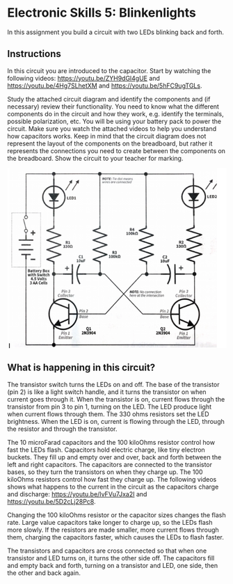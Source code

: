 # Electronic Skills 5: Blinkenlights
In this assignment you build a circuit with two LEDs blinking back and forth.

## Instructions
In this circuit you are introduced to the capacitor. Start by watching the following videos: https://youtu.be/ZYH9dGl4gUE and https://youtu.be/4Hg7SLhetXM and https://youtu.be/5hFC9ugTGLs.

Study the attached circuit diagram and identify the components and (if necessary) review their functionality. You need to know what the different components do in the circuit and how they work, e.g. identify the terminals, possible polarization, etc. You will be using your battery pack to power the circuit. Make sure you watch the attached videos to help you understand how capacitors works. Keep in mind that the circuit diagram does not represent the layout of the components on the breadboard, but rather it represents the connections you need to create between the components on the breadboard.
Show the circuit to your teacher for marking.   

![Circuit5](images/circuit5.png)

## What is happening in this circuit?
The transistor switch turns the LEDs on and off. The base of the transistor (pin 2) is like a light switch handle, and it turns the transistor on when current goes through it. When the transistor is on, current flows through the transistor from pin 3 to pin 1, turning on the LED. The LED produce light when current flows through them. The 330 ohms resistors set the LED brightness. When the LED is on, current is flowing through the LED, through the resistor and through the transistor.
 
The 10 microFarad capacitors and the 100 kiloOhms resistor control how fast the LEDs flash. Capacitors hold electric charge, like tiny electron buckets. They fill up and empty over and over, back and forth between the left and right capacitors. The capacitors are connected to the transistor bases, so they turn the transistors on when they charge up. The 100 kiloOhms resistors control how fast they charge up. The following videos shows what happens to the current in the circuit as the capacitors charge and discharge: https://youtu.be/IvFVu7Jxa2I  and https://youtu.be/5D2cLj28Pc8.
 
Changing the 100 kiloOhms resistor or the capacitor sizes changes the flash rate. Large value capacitors take longer to charge up, so the LEDs flash more slowly. If the resistors are made smaller, more current flows through them, charging the capacitors faster, which causes the LEDs to flash faster.
 
The transistors and capacitors are cross connected so that when one transistor and LED turns on, it turns the other side off. The capacitors fill and empty back and forth, turning on a transistor and LED, one side, then the other and back again.
